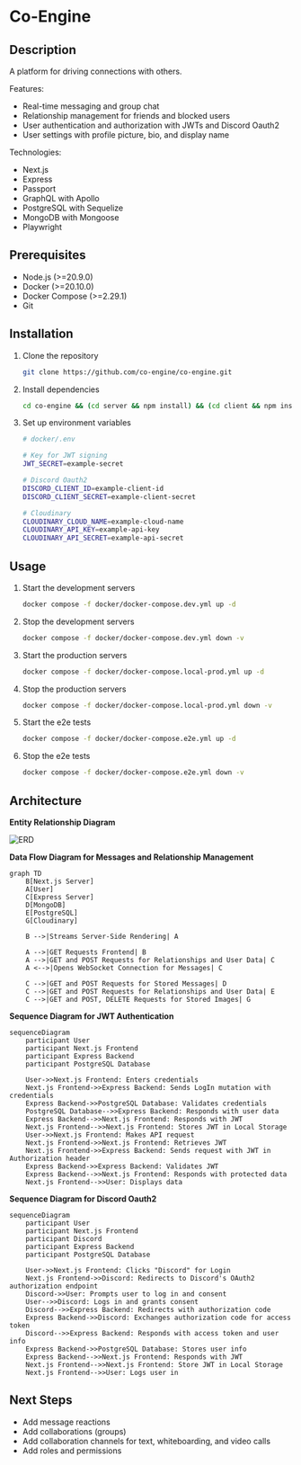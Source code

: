# Co-Engine

## Description

A platform for driving connections with others.

Features:

- Real-time messaging and group chat
- Relationship management for friends and blocked users
- User authentication and authorization with JWTs and Discord Oauth2
- User settings with profile picture, bio, and display name

Technologies:

- Next.js
- Express
- Passport
- GraphQL with Apollo
- PostgreSQL with Sequelize
- MongoDB with Mongoose
- Playwright

## Prerequisites

- Node.js (>=20.9.0)
- Docker (>=20.10.0)
- Docker Compose (>=2.29.1)
- Git

## Installation

1. Clone the repository

   ```bash
   git clone https://github.com/co-engine/co-engine.git
   ```

2. Install dependencies

   ```bash
   cd co-engine && (cd server && npm install) && (cd client && npm install)
   ```

3. Set up environment variables

   ```bash
   # docker/.env

   # Key for JWT signing
   JWT_SECRET=example-secret

   # Discord Oauth2
   DISCORD_CLIENT_ID=example-client-id
   DISCORD_CLIENT_SECRET=example-client-secret

   # Cloudinary
   CLOUDINARY_CLOUD_NAME=example-cloud-name
   CLOUDINARY_API_KEY=example-api-key
   CLOUDINARY_API_SECRET=example-api-secret
   ```

## Usage

1. Start the development servers

   ```bash
   docker compose -f docker/docker-compose.dev.yml up -d
   ```

2. Stop the development servers

   ```bash
   docker compose -f docker/docker-compose.dev.yml down -v
   ```

3. Start the production servers

   ```bash
   docker compose -f docker/docker-compose.local-prod.yml up -d
   ```

4. Stop the production servers

   ```bash
   docker compose -f docker/docker-compose.local-prod.yml down -v
   ```

5. Start the e2e tests

   ```bash
   docker compose -f docker/docker-compose.e2e.yml up -d
   ```

6. Stop the e2e tests

   ```bash
   docker compose -f docker/docker-compose.e2e.yml down -v
   ```

## Architecture

**Entity Relationship Diagram**

![ERD](https://i.imgur.com/Alk2AH0.png)

**Data Flow Diagram for Messages and Relationship Management**

```mermaid
graph TD
    B[Next.js Server]
    A[User]
    C[Express Server]
    D[MongoDB]
    E[PostgreSQL]
    G[Cloudinary]

    B -->|Streams Server-Side Rendering| A

    A -->|GET Requests Frontend| B
    A -->|GET and POST Requests for Relationships and User Data| C
    A <-->|Opens WebSocket Connection for Messages| C

    C -->|GET and POST Requests for Stored Messages| D
    C -->|GET and POST Requests for Relationships and User Data| E
    C -->|GET and POST, DELETE Requests for Stored Images| G
```

**Sequence Diagram for JWT Authentication**

```mermaid
sequenceDiagram
    participant User
    participant Next.js Frontend
    participant Express Backend
    participant PostgreSQL Database

    User->>Next.js Frontend: Enters credentials
    Next.js Frontend->>Express Backend: Sends LogIn mutation with credentials
    Express Backend->>PostgreSQL Database: Validates credentials
    PostgreSQL Database-->>Express Backend: Responds with user data
    Express Backend-->>Next.js Frontend: Responds with JWT
    Next.js Frontend-->>Next.js Frontend: Stores JWT in Local Storage
    User->>Next.js Frontend: Makes API request
    Next.js Frontend->>Next.js Frontend: Retrieves JWT
    Next.js Frontend->>Express Backend: Sends request with JWT in Authorization header
    Express Backend->>Express Backend: Validates JWT
    Express Backend-->>Next.js Frontend: Responds with protected data
    Next.js Frontend-->>User: Displays data
```

**Sequence Diagram for Discord Oauth2**

```mermaid
sequenceDiagram
    participant User
    participant Next.js Frontend
    participant Discord
    participant Express Backend
    participant PostgreSQL Database

    User->>Next.js Frontend: Clicks "Discord" for Login
    Next.js Frontend->>Discord: Redirects to Discord's OAuth2 authorization endpoint
    Discord->>User: Prompts user to log in and consent
    User-->>Discord: Logs in and grants consent
    Discord-->>Express Backend: Redirects with authorization code
    Express Backend->>Discord: Exchanges authorization code for access token
    Discord-->>Express Backend: Responds with access token and user info
    Express Backend->>PostgreSQL Database: Stores user info
    Express Backend-->>Next.js Frontend: Responds with JWT
    Next.js Frontend-->>Next.js Frontend: Store JWT in Local Storage
    Next.js Frontend-->>User: Logs user in
```

## Next Steps

- Add message reactions
- Add collaborations (groups)
- Add collaboration channels for text, whiteboarding, and video calls
- Add roles and permissions
